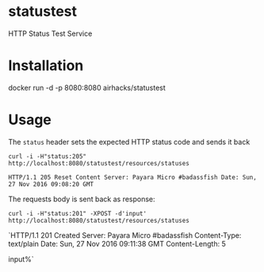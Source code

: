 # statustest

HTTP Status Test Service


# Installation

docker run -d -p 8080:8080 airhacks/statustest

# Usage

The `status` header sets the expected HTTP status code and sends it back

`curl -i -H"status:205" http://localhost:8080/statustest/resources/statuses`

`
HTTP/1.1 205 Reset Content
Server: Payara Micro #badassfish
Date: Sun, 27 Nov 2016 09:08:20 GMT
`

The requests body is sent back as response:

`curl -i -H"status:201" -XPOST -d'input' http://localhost:8080/statustest/resources/statuses`

`HTTP/1.1 201 Created
Server: Payara Micro #badassfish
Content-Type: text/plain
Date: Sun, 27 Nov 2016 09:11:38 GMT
Content-Length: 5

input%`

